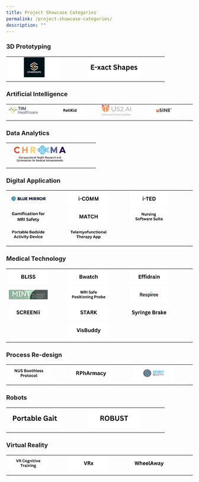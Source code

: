 ```yaml
---
title: Project Showcase Categories
permalink: /project-showcase-categories/
description: ""
---
```

### 3D Prototyping

|  |  | 
| -------- | -------- | 
| <a href="https://www.alicelaunch.com/project-showcase/experiential-showcase-project/croniosafe/"> <img style="width:70%" alt="CRANIOSAFE" src="/images/Experiential%20Showcases/CRANIOSAFE/craniosafe.png"> </a>  | <a href="https://www.alicelaunch.com/project-showcase/featured-projects/e-xact-shapes/"> <img style="width:70%" alt="E-xact Shapes" src="/images/Featured%20Projects/e-xact%20shapes.png"> </a> | 
| | |


### Artificial Intelligence

|  |  |  | |
| -------- | -------- | -------- | -------- |
| <a href="https://www.alicelaunch.com/singhealth-innovation-showcase/experiential-showcase-projects/aitriage/"> <img style="width:70%" alt="AiTriage" src="/images/Experiential%20Showcases/AiTriage/aitriage.png"> </a>  | <a href="https://www.alicelaunch.com/project-showcase/featured-projects/retikid/"> <img style="width:70%" alt="RetiKid" src="/images/Featured%20Projects/retikid.png"> </a> | <a href="https://www.alicelaunch.com/project-showcase/experiential-showcase-project/experiential-showcase-project/us-2/"> <img style="width:70%" alt="us2.ai" src="/images/Experiential%20Showcases/us2ai%20logo.png"> </a> | <a href="https://www.alicelaunch.com/singhealth-innovation-showcase/experiential-showcase-project/usine/"> <img style="width:70%" alt="usine" src="/images/Experiential%20Showcases/USine/usine%20logo%20(new).png"> </a>  |
| | | | 

### Data Analytics

|  |  |  |
| -------- | -------- | -------- | 
| | <a href="https://www.alicelaunch.com/project-showcase/experiential-showcase-project/chroma/"> <img style="width:70%" alt="CHROMA" src="/images/Experiential%20Showcases/chroma%20logo.png"> </a>  |  |
| | | 


### Digital Application

|  |  |  | |
| -------- | -------- | -------- | -------- |
| <a href="https://www.alicelaunch.com/project-showcase/experiential-showcase-project/blue-mirror/"> <img style="width:70%" alt="Blue Mirror" src="/images/Experiential%20Showcases/Nursing%20Software%20Smart%20Mirror/blue%20mirror.png"> </a> | <a href="https://www.alicelaunch.com/project-showcase/featured-projects/i-comm/"> <img style="width:70%" alt="iCOMM" src="/images/Featured%20Projects/i-comm.png"> </a> | <a href="https://www.alicelaunch.com/project-showcase/featured-projects/i-ted/"> <img style="width:70%" alt="iTED" src="/images/Featured%20Projects/I%20TED/i-ted%20logo.png"> </a> |
| <a href="https://www.alicelaunch.com/project-showcase/featured-projects/gamification-as-a-learning-tool-for-mri-safety/"> <img style="width:70%" alt="Gamification" src="/images/Featured%20Projects/gamification%20for%20mri%20safety.png"> </a> | <a href="https://www.alicelaunch.com/project-showcase/featured-projects/match/"> <img style="width:70%" alt="MATCH" src="/images/Featured%20Projects/MATCH/match%20banner.png"> </a> | <a href="https://www.alicelaunch.com/project-showcase/experiential-showcase-project/nursing-software-suite/"> <img style="width:70%" alt="Nursing Software Suite" src="/images/Experiential%20Showcases/Nursing%20Software%20suites/nursing%20software%20suites%20new.png"> </a> | 
| <a href="https://www.alicelaunch.com/project-showcase/experiential-showcase-project/portable-beside-activity-device/"> <img style="width:70%" alt="Portable Bedside Activity Device" src="/images/Experiential%20Showcases/Nursing%20Software%20devices/portable%20bedside%20activity%20device.png"> </a> | <a href="https://www.alicelaunch.com/project-showcase/featured-projects/telemyofunctional-therapy-app/"> <img style="width:70%" alt="Telemyofunctional Therapy App" src="/images/Featured%20Projects/Telemyofunctional/telemyofunctional%20therapy%20app.png"> </a> |  |
| | |

### Medical Technology

|  |  |  | |
| -------- | -------- | -------- | -------- |
| <a href="https://www.alicelaunch.com/project-showcase/featured-projects/bliss/"> <img style="width:70%" alt="BLISS" src="/images/Featured%20Projects/isomer%20project%20showcase.png"> </a> | <a href="https://www.alicelaunch.com/project-showcase/experiential-showcase-project/bwatch/"> <img style="width:70%" alt="Bwatch" src="/images/Experiential%20Showcases/Bwatch/bwatch.png"> </a> | <a href="https://www.alicelaunch.com/project-showcase/featured-projects/effidrain/"> <img style="width:70%" alt="Effidrain" src="/images/Featured%20Projects/Effidrain/effidrain.png"> </a> |
| <a href="https://www.alicelaunch.com/project-showcase/experiential-showcase-project/mint/"> <img style="width:70%" alt="MINT" src="/images/Experiential%20Showcases/MINT/mint%20smaller%20logo.png"> </a> | <a href="https://www.alicelaunch.com/project-showcase/experiential-showcase-project/mri-safe-positioning-probe/"> <img style="width:70%" alt="MRI Safe Positioning Probe" src="/images/Experiential%20Showcases/mri%20safe%20positioning%20probe.png"> </a> | <a href="https://www.alicelaunch.com/singhealth-innovation-showcase/experiential-showcase-project/respiree/"> <img style="width:70%" alt="Respiree" src="/images/Experiential%20Showcases/Respiree/respiree%20new%20.png"> </a> |
| <a href="https://www.alicelaunch.com/project-showcase/experiential-showcase-project/screenii/"> <img style="width:70%" alt="SCREENii" src="/images/Experiential%20Showcases/SCREENii/screenii.png"> </a> | <a href="https://www.alicelaunch.com/project-showcase/experiential-showcase-projects/featured-projects/stark/"> <img style="width:70%" alt="STARK" src="/images/Featured%20Projects/STARK/stark%20logo.png"> </a> | <a href="https://www.alicelaunch.com/project-showcase/featured-projects/syringe-brake/"> <img style="width:70%" alt="Syringe Brake" src="/images/Featured%20Projects/Syringe%20brake/syringe%20brake.png"> </a> |
| | <a href="https://www.alicelaunch.com/project-showcase/experiential-showcase-project/visbuddy/"> <img style="width:70%" alt="VisBuddy" src="/images/Experiential%20Showcases/VisBuddy/visbuddy.png"> </a> | |  
| | | 

### Process Re-design

|  |  | |
| -------- | -------- | -------- |
| <a href="https://www.alicelaunch.com/project-showcase/featured-projects/nus-boothless-protocol/"> <img style="width:70%" alt="NUS Boothless Protocol" src="/images/Featured%20Projects/NUS%20Boothless/nus%20boothless%20protocol.png"> </a> | <a href="https://www.alicelaunch.com/project-showcase/featured-projects/rpharmacy/"> <img style="width:70%" alt="RPhArmacy" src="/images/Featured%20Projects/rpharmacy.png"> </a>  | <a href="https://www.alicelaunch.com/project-showcase/experiential-showcase-projects/spirobooth/"> <img style="width:70%" alt="SpiroBooth" src="/images/Featured%20Projects/SpiroBooth/spirobooth.png"> </a> | 
| | |

### Robots

|  |  | 
| -------- | -------- |
| <a href="https://www.alicelaunch.com/project-showcase/featured-projects/portable-gait/"> <img style="width:70%" alt="Portable Gait" src="/images/Featured%20Projects/Portable%20Gait/portable%20gait.png"> </a> | <a href="https://www.alicelaunch.com/project-showcase/featured-projects/robust/"> <img style="width:70%" alt="ROBUST" src="/images/Featured%20Projects/ROBUST/robust.png"> </a> | 
| | |

### Virtual Reality

|  |  |  | |
| -------- | -------- | -------- | -------- |
| <a href="https://www.alicelaunch.com/project-showcase/featured-projects/vr-cognitive-training/"> <img style="width:70%" alt="VR Cognitive Training" src="/images/Featured%20Projects/VR%20Cognitive%20Training/vr%20cognitive%20training.png"> </a> | <a href="https://www.alicelaunch.com/project-showcase/featured-projects/vrx/"> <img style="width:70%" alt="VRx" src="/images/Featured%20Projects/3D%20VR%20Apprentice/vrx%20logo.png"> </a> | <a href="https://www.alicelaunch.com/project-showcase/featured-projects/wheelaway/"> <img style="width:70%" alt="WheelAway" src="/images/Featured%20Projects/wheelaway.png"> </a> | 
| | |